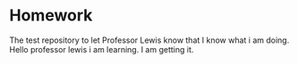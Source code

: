 # Homework
The test repository to let Professor Lewis know that I know what i am doing.
Hello professor lewis i am learning.
I am getting it.
